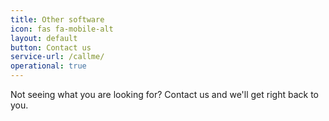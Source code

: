 ```yaml
---
title: Other software
icon: fas fa-mobile-alt
layout: default
button: Contact us
service-url: /callme/
operational: true
---
```


Not seeing what you are looking for? Contact us and we'll get right back to you.